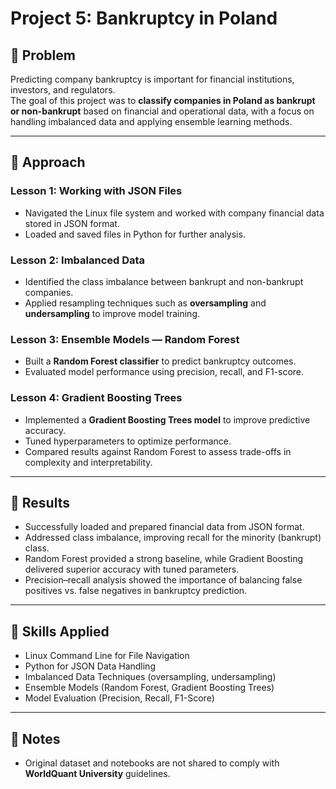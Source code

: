 # Project 5: Bankruptcy in Poland  

## 🔹 Problem  
Predicting company bankruptcy is important for financial institutions, investors, and regulators.  
The goal of this project was to **classify companies in Poland as bankrupt or non-bankrupt** based on financial and operational data, with a focus on handling imbalanced data and applying ensemble learning methods.  

---

## 🔹 Approach  

### Lesson 1: Working with JSON Files  
- Navigated the Linux file system and worked with company financial data stored in JSON format.  
- Loaded and saved files in Python for further analysis.  

### Lesson 2: Imbalanced Data  
- Identified the class imbalance between bankrupt and non-bankrupt companies.  
- Applied resampling techniques such as **oversampling** and **undersampling** to improve model training.  

### Lesson 3: Ensemble Models — Random Forest  
- Built a **Random Forest classifier** to predict bankruptcy outcomes.  
- Evaluated model performance using precision, recall, and F1-score.  

### Lesson 4: Gradient Boosting Trees  
- Implemented a **Gradient Boosting Trees model** to improve predictive accuracy.  
- Tuned hyperparameters to optimize performance.  
- Compared results against Random Forest to assess trade-offs in complexity and interpretability.  

---

## 🔹 Results  
- Successfully loaded and prepared financial data from JSON format.  
- Addressed class imbalance, improving recall for the minority (bankrupt) class.  
- Random Forest provided a strong baseline, while Gradient Boosting delivered superior accuracy with tuned parameters.  
- Precision–recall analysis showed the importance of balancing false positives vs. false negatives in bankruptcy prediction.  

---

## 🔹 Skills Applied  
- Linux Command Line for File Navigation  
- Python for JSON Data Handling  
- Imbalanced Data Techniques (oversampling, undersampling)  
- Ensemble Models (Random Forest, Gradient Boosting Trees)  
- Model Evaluation (Precision, Recall, F1-Score)  

---

## 🔹 Notes  
- Original dataset and notebooks are not shared to comply with **WorldQuant University** guidelines.  
